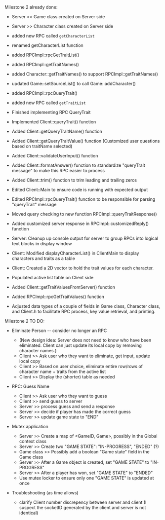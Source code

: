 Milestone 2 already done:
- Server >> Game class created on Server side 
- Server >> Character class created on Server side 
- added new RPC called ```getCharacterList```
- renamed getCharacterList function
- added RPCImpl::rpcGetTraitList()
- added RPCImpl::getTraitNames()
- added Character::getTraitNames() to support RPCImpl::getTraitNames()
- updated Game::setSourceList() to call Game::addCharacter()
- added RPCImpl::rpcQueryTrait()
- added new RPC called ```getTraitList```


- Finished implementing RPC QueryTrait
- Implemented Client::queryTrait() function
- Added Client::getQueryTraitName() function
- Added Client::getQueryTraitValue() function (Customized user questions based on traitName selected)
- Added Client::validateUserInput() function
- Added Client::formatAnswer() function to standardize "queryTrait message" to make this RPC easier to process
- Added Client::trim() function to trim leading and trailing zeros
- Edited Client::Main to ensure code is running with expected output
- Edited RPCImpl::rpcQueryTrait() function to be responsible for parsing "queryTrait" message
- Moved query checking to new function RPCImpl::queryTraitResponse()
- Added customized server response in RPCImpl::customizedReply() function


- Server: Cleanup up console output for server to group RPCs into logical text blocks in display window
- Client: Modified displayCharacterList() in ClientMain to display characters and traits as a table
- Client: Created a 2D vector to hold the trait values for each character.


- Populated active list table on Client side
- Added Client::getTraitValuesFromServer() function
- Added RPCImpl::rpcGetTraitValues() function
- Adjusted data types of a couple of fields in Game class, Character class, and Client.h to facilitate RPC process, key value retrieval, and printing.

Milestone 2 TO DO:

- Eliminate Person -- consider no longer an RPC
  - (New design idea: Server does not need to know who have been eliminated. Client can just update its local copy by removing character names.)
  - Client >> Ask user who they want to eliminate, get input, update local copy
  - Client >> Based on user choice, eliminate entire row/rows of character name + traits from the active list 
  - Client >> Display the (shorter) table as needed

- RPC: Guess Name
  - Client >> Ask user who they want to guess
  - Client >> send guess to server 
  - Server >> process guess and send a response 
  - Server >> decide if player has made the correct guess 
  - Server >> update game state to "END" 
  

- Mutex application 
  - Server >> Create a map of <GameID, Game>, possibly in the Global context class 
  - Server >> Create two "GAME STATE": "IN-PROGRESS", "ENDED" (?)
  - Game class >> Possibly add a boolean "Game state" field in the Game class 
  - Server >> After a Game object is created, set "GAME STATE" to "IN-PROGRESS"
  - Server >> After a player has won, set "GAME STATE" to "ENDED"
  - Use mutex locker to ensure only one "GAME STATE" is updated at once

- Troubleshooting (as time allows)
  - clarify Client number discrepency between server and client (I suspect the socketID generated by the client and server is not identical)